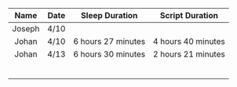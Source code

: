 
| Name  | Date  | Sleep Duration  | Script Duration  |
|:-:|:-:|:-:|:-:|
| Joseph  | 4/10  |   |   |
| Johan  |  4/10 | 6 hours 27 minutes  | 4 hours 40 minutes  |
| Johan  | 4/13  | 6 hours 30 minutes  | 2 hours 21 minutes  |
|   |   |   |   |
|   |   |   |   |
|   |   |   |   |
|   |   |   |   |
|   |   |   |   |
|   |   |   |   |
